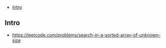 - [Intro](#intro)

## Intro

- https://leetcode.com/problems/search-in-a-sorted-array-of-unknown-size


